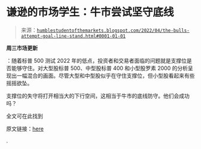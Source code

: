 <!--yml

分类：未分类

日期：2024-05-18 01:44:59

-->

# 谦逊的市场学生：牛市尝试坚守底线

> 来源：[`humblestudentofthemarkets.blogspot.com/2022/04/the-bulls-attempt-goal-line-stand.html#0001-01-01`](https://humblestudentofthemarkets.blogspot.com/2022/04/the-bulls-attempt-goal-line-stand.html#0001-01-01)

**周三市场更新**

：随着标普 500 测试 2022 年的低点，投资者和交易者面临的问题就是支撑位是否能够守住。对大型股标普 500、中型股标普 400 和小型股罗素 2000 的分析呈现出一幅混合的画面。尽管大型和中型股似乎在守住支撑位，但小型股看起来有些摇摇欲坠。

支撑位的失守将打开相当大的下行空间，这相当于牛市的底线防守。他们会成功吗？

全文可在此找到

原文链接：[here](https://humblestudentofthemarkets.com/2022/04/27/the-bulls-attempt-a-goal-line-stand/)

.
